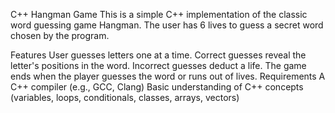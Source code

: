 C++ Hangman Game
This is a simple C++ implementation of the classic word guessing game Hangman. The user has 6 lives to guess a secret word chosen by the program.

Features
User guesses letters one at a time.
Correct guesses reveal the letter's positions in the word.
Incorrect guesses deduct a life.
The game ends when the player guesses the word or runs out of lives.
Requirements
A C++ compiler (e.g., GCC, Clang)
Basic understanding of C++ concepts (variables, loops, conditionals, classes, arrays, vectors)
